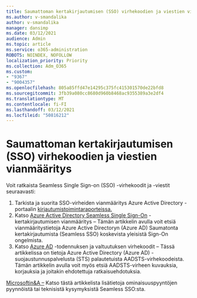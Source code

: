 ```yaml
---
title: Saumattoman kertakirjautumisen (SSO) virhekoodien ja viestien vianmääritys
ms.author: v-smandalika
author: v-smandalika
manager: dansimp
ms.date: 03/12/2021
audience: Admin
ms.topic: article
ms.service: o365-administration
ROBOTS: NOINDEX, NOFOLLOW
localization_priority: Priority
ms.collection: Adm_O365
ms.custom:
- "9367"
- "9004357"
ms.openlocfilehash: 805a85ffd47e14295c375fc415301570de22bfd8
ms.sourcegitcommit: 3fb39a080cc8680d960b8468ac9355389a3e2df4
ms.translationtype: MT
ms.contentlocale: fi-FI
ms.lasthandoff: 03/12/2021
ms.locfileid: "50816212"
---
```

# <a name="troubleshoot-seamless-single-sign-on-sso-error-codes-and-messages"></a>Saumattoman kertakirjautumisen (SSO) virhekoodien ja viestien vianmääritys

Voit ratkaista Seamless Single Sign-on (SSO) -virhekoodit ja -viestit seuraavasti:

1. Tarkista ja suorita SSO-virheiden vianmääritys Azure Active Directory -portaalin [kirjautumistoimintaraporteissa.](https://docs.microsoft.com/azure/active-directory/reports-monitoring/concept-sign-ins)
2. Katso [Azure Active Directory Seamless Single Sign-On](https://docs.microsoft.com/azure/active-directory/hybrid/tshoot-connect-sso#sign-in-failure-reasons-in-the-azure-active-directory-admin-center-needs-a-premium-license) -kertakirjautumisen vianmääritys – Tämän artikkelin avulla voit etsiä vianmääritystietoja Azure Active Directoryn (Azure AD) Saumatonta kertakirjautumista (Seamless SSO) koskevista yleisistä Sign-On ongelmista.
3. Katso [Azure AD](https://docs.microsoft.com/azure/active-directory/develop/reference-aadsts-error-codes#lookup-current-error-code-information) -todennuksen ja valtuutuksen virhekoodit – Tässä artikkelissa on tietoja Azure Active Directory (Azure AD) -suojaustunnuspalvelusta (STS) palautetuista AADSTS-virhekoodeista. Tämän artikkelin avulla voit myös etsiä AADSTS-virheen kuvauksia, korjauksia ja joitakin ehdotettuja ratkaisuehdotuksia.

[Microsoftin&A –](https://docs.microsoft.com/answers/topics/azure-ad-single-sign-on.html) Katso tästä artikkelista lisätietoja ominaisuuspyyntöjen pyynnöistä tai teknisistä kysymyksistä Seamless SSO:sta.

